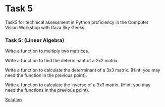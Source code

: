 # Task 5
Task5 for technical assessment in Python proficiency in the Computer Vision Workshop with Gaza Sky Geeks.

### Task 5: (Linear Algebra)

Write a function to multiply two matrices.

Write a function to find the determinant of a 2x2 matrix.

Write a function to calculate the determinant of a 3x3 matrix. (Hint: you may need the function in the previous point).

Write a function to calculate the inverse of a 3x3 matrix. (Hint: you may need the functions in the previous point).

[Solution](task5.py)
